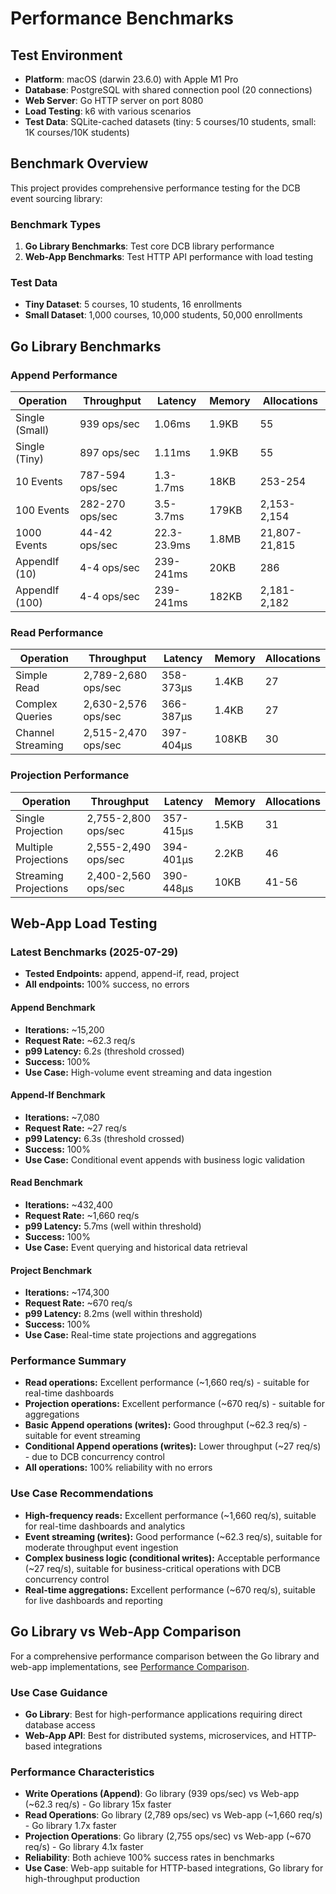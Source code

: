 # Performance Benchmarks

## Test Environment
- **Platform**: macOS (darwin 23.6.0) with Apple M1 Pro
- **Database**: PostgreSQL with shared connection pool (20 connections)
- **Web Server**: Go HTTP server on port 8080
- **Load Testing**: k6 with various scenarios
- **Test Data**: SQLite-cached datasets (tiny: 5 courses/10 students, small: 1K courses/10K students)

## Benchmark Overview

This project provides comprehensive performance testing for the DCB event sourcing library:

### Benchmark Types
1. **Go Library Benchmarks**: Test core DCB library performance
2. **Web-App Benchmarks**: Test HTTP API performance with load testing

### Test Data
- **Tiny Dataset**: 5 courses, 10 students, 16 enrollments
- **Small Dataset**: 1,000 courses, 10,000 students, 50,000 enrollments

## Go Library Benchmarks



### Append Performance
| Operation | Throughput | Latency | Memory | Allocations |
|-----------|------------|---------|---------|-------------|
| Single (Small) | 939 ops/sec | 1.06ms | 1.9KB | 55 |
| Single (Tiny) | 897 ops/sec | 1.11ms | 1.9KB | 55 |
| 10 Events | 787-594 ops/sec | 1.3-1.7ms | 18KB | 253-254 |
| 100 Events | 282-270 ops/sec | 3.5-3.7ms | 179KB | 2,153-2,154 |
| 1000 Events | 44-42 ops/sec | 22.3-23.9ms | 1.8MB | 21,807-21,815 |
| AppendIf (10) | 4-4 ops/sec | 239-241ms | 20KB | 286 |
| AppendIf (100) | 4-4 ops/sec | 239-241ms | 182KB | 2,181-2,182 |

### Read Performance
| Operation | Throughput | Latency | Memory | Allocations |
|-----------|------------|---------|---------|-------------|
| Simple Read | 2,789-2,680 ops/sec | 358-373μs | 1.4KB | 27 |
| Complex Queries | 2,630-2,576 ops/sec | 366-387μs | 1.4KB | 27 |
| Channel Streaming | 2,515-2,470 ops/sec | 397-404μs | 108KB | 30 |

### Projection Performance
| Operation | Throughput | Latency | Memory | Allocations |
|-----------|------------|---------|---------|-------------|
| Single Projection | 2,755-2,800 ops/sec | 357-415μs | 1.5KB | 31 |
| Multiple Projections | 2,555-2,490 ops/sec | 394-401μs | 2.2KB | 46 |
| Streaming Projections | 2,400-2,560 ops/sec | 390-448μs | 10KB | 41-56 |

## Web-App Load Testing

### Latest Benchmarks (2025-07-29)
- **Tested Endpoints:** append, append-if, read, project
- **All endpoints:** 100% success, no errors

#### Append Benchmark
- **Iterations:** ~15,200
- **Request Rate:** ~62.3 req/s
- **p99 Latency:** 6.2s (threshold crossed)
- **Success:** 100%
- **Use Case:** High-volume event streaming and data ingestion

#### Append-If Benchmark
- **Iterations:** ~7,080
- **Request Rate:** ~27 req/s
- **p99 Latency:** 6.3s (threshold crossed)
- **Success:** 100%
- **Use Case:** Conditional event appends with business logic validation

#### Read Benchmark
- **Iterations:** ~432,400
- **Request Rate:** ~1,660 req/s
- **p99 Latency:** 5.7ms (well within threshold)
- **Success:** 100%
- **Use Case:** Event querying and historical data retrieval

#### Project Benchmark
- **Iterations:** ~174,300
- **Request Rate:** ~670 req/s
- **p99 Latency:** 8.2ms (well within threshold)
- **Success:** 100%
- **Use Case:** Real-time state projections and aggregations

### Performance Summary
- **Read operations:** Excellent performance (~1,660 req/s) - suitable for real-time dashboards
- **Projection operations:** Excellent performance (~670 req/s) - suitable for aggregations
- **Basic Append operations (writes):** Good throughput (~62.3 req/s) - suitable for event streaming
- **Conditional Append operations (writes):** Lower throughput (~27 req/s) - due to DCB concurrency control
- **All operations:** 100% reliability with no errors

### Use Case Recommendations
- **High-frequency reads:** Excellent performance (~1,660 req/s), suitable for real-time dashboards and analytics
- **Event streaming (writes):** Good performance (~62.3 req/s), suitable for moderate throughput event ingestion
- **Complex business logic (conditional writes):** Acceptable performance (~27 req/s), suitable for business-critical operations with DCB concurrency control
- **Real-time aggregations:** Excellent performance (~670 req/s), suitable for live dashboards and reporting

## Go Library vs Web-App Comparison

For a comprehensive performance comparison between the Go library and web-app implementations, see [Performance Comparison](performance-comparison.md).

### Use Case Guidance
- **Go Library**: Best for high-performance applications requiring direct database access
- **Web-App API**: Best for distributed systems, microservices, and HTTP-based integrations

### Performance Characteristics
- **Write Operations (Append)**: Go library (939 ops/sec) vs Web-app (~62.3 req/s) - Go library 15x faster
- **Read Operations**: Go library (2,789 ops/sec) vs Web-app (~1,660 req/s) - Go library 1.7x faster
- **Projection Operations**: Go library (2,755 ops/sec) vs Web-app (~670 req/s) - Go library 4.1x faster
- **Reliability**: Both achieve 100% success rates in benchmarks
- **Use Case**: Web-app suitable for HTTP-based integrations, Go library for high-throughput production
